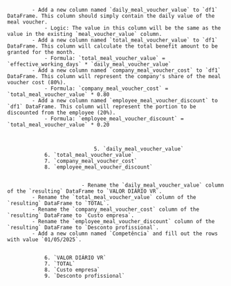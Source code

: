             - Add a new column named `daily_meal_voucher_value` to `df1` DataFrame. This column should simply contain the daily value of the meal voucher.
                - Logic: The value in this column will be the same as the value in the existing `meal_voucher_value` column.
            - Add a new column named `total_meal_voucher_value` to `df1` DataFrame. This column will calculate the total benefit amount to be granted for the month.
                - Formula: `total_meal_voucher_value` = `effective_working_days` * `daily_meal_voucher_value`
            - Add a new column named `company_meal_voucher_cost` to `df1` DataFrame. This column will represent the company's share of the meal voucher cost (80%).
                - Formula: `company_meal_voucher_cost` = `total_meal_voucher_value` * 0.80
            - Add a new column named `employee_meal_voucher_discount` to `df1` DataFrame. This column will represent the portion to be discounted from the employee (20%).
                - Formula: `employee_meal_voucher_discount` = `total_meal_voucher_value` * 0.20



    			                5. `daily_meal_voucher_value`
                6. `total_meal_voucher_value`
                7. `company_meal_voucher_cost`
                8. `employee_meal_voucher_discount`


    			            - Rename the `daily_meal_voucher_value` column of the `resulting` DataFrame to `VALOR DIÁRIO VR`.
            - Rename the `total_meal_voucher_value` column of the `resulting` DataFrame to `TOTAL`.
            - Rename the `company_meal_voucher_cost` column of the `resulting` DataFrame to `Custo empresa`.
            - Rename the `employee_meal_voucher_discount` column of the `resulting` DataFrame to `Desconto profissional`.
            - Add a new column named `Competência` and fill out the rows with value `01/05/2025`.


                6. `VALOR DIÁRIO VR`
                7. `TOTAL`
                8. `Custo empresa`
                9. `Desconto profissional`
